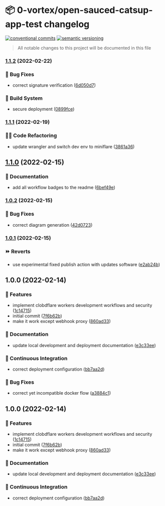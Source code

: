 # 📦 0-vortex/open-sauced-catsup-app-test changelog

[![conventional commits](https://img.shields.io/badge/conventional%20commits-1.0.0-yellow.svg)](https://conventionalcommits.org)
[![semantic versioning](https://img.shields.io/badge/semantic%20versioning-2.0.0-green.svg)](https://semver.org)

> All notable changes to this project will be documented in this file

### [1.1.2](https://github.com/0-vortex/open-sauced-catsup-app-test/compare/v1.1.1...v1.1.2) (2022-02-22)


### 🐛 Bug Fixes

* correct signature verification ([6d050d7](https://github.com/0-vortex/open-sauced-catsup-app-test/commit/6d050d7b84015439f42eb70b4318ed3bc89c47a5))


### 🤖 Build System

* secure deployment ([0899fce](https://github.com/0-vortex/open-sauced-catsup-app-test/commit/0899fcebc88a8a943cc667c8cc38eb1f68e5b8fc))

### [1.1.1](https://github.com/0-vortex/open-sauced-catsup-app-test/compare/v1.1.0...v1.1.1) (2022-02-19)


### 🧑‍💻 Code Refactoring

* update wrangler and switch dev env to miniflare ([3861a36](https://github.com/0-vortex/open-sauced-catsup-app-test/commit/3861a367ddd116042aa64150834cc8173c3892f8))

## [1.1.0](https://github.com/0-vortex/open-sauced-catsup-app-test/compare/v1.0.2...v1.1.0) (2022-02-15)


### 📝 Documentation

* add all workflow badges to the readme ([6bef49e](https://github.com/0-vortex/open-sauced-catsup-app-test/commit/6bef49e78fd1d60dc6f8aa34e26a2619535d3429))

### [1.0.2](https://github.com/0-vortex/open-sauced-catsup-app-test/compare/v1.0.1...v1.0.2) (2022-02-15)


### 🐛 Bug Fixes

* correct diagram generation ([42d0723](https://github.com/0-vortex/open-sauced-catsup-app-test/commit/42d0723aa1f649a3721d9fd2acb92fc8b618bb89))

### [1.0.1](https://github.com/0-vortex/open-sauced-catsup-app-test/compare/v1.0.0...v1.0.1) (2022-02-15)


### ⏩ Reverts

* use experimental fixed publish action with updates software ([e2ab24b](https://github.com/0-vortex/open-sauced-catsup-app-test/commit/e2ab24bac80047a74d179b38318b1815b03c37af))

## 1.0.0 (2022-02-14)


### 🍕 Features

* implement clobdflare workers development workflows and security ([1c14715](https://github.com/0-vortex/open-sauced-catsup-app-test/commit/1c14715fff99c251d13405f046a0c9d6700e290c))
* initial commit ([7f6b62b](https://github.com/0-vortex/open-sauced-catsup-app-test/commit/7f6b62b9dee554c3cd1604cc594f263ce0b090bd))
* make it work except webhook proxy ([860ad33](https://github.com/0-vortex/open-sauced-catsup-app-test/commit/860ad3354ac0e797489efe9388329e0cbc31a2e4))


### 📝 Documentation

* update local development and deployment documentation ([e3c33ee](https://github.com/0-vortex/open-sauced-catsup-app-test/commit/e3c33ee4d3327511ebac8c351829be0d27680de3))


### 🔁 Continuous Integration

* correct deployment configuration ([bb7aa2d](https://github.com/0-vortex/open-sauced-catsup-app-test/commit/bb7aa2dbe80c5dc60522f9b7ba2a403b79dc4098))


### 🐛 Bug Fixes

* correct yet incompatible docker flow ([a3884c1](https://github.com/0-vortex/open-sauced-catsup-app-test/commit/a3884c1cc4be5884c8bca3db513aa075e9e33d12))

## 1.0.0 (2022-02-14)


### 🍕 Features

* implement clobdflare workers development workflows and security ([1c14715](https://github.com/0-vortex/open-sauced-catsup-app-test/commit/1c14715fff99c251d13405f046a0c9d6700e290c))
* initial commit ([7f6b62b](https://github.com/0-vortex/open-sauced-catsup-app-test/commit/7f6b62b9dee554c3cd1604cc594f263ce0b090bd))
* make it work except webhook proxy ([860ad33](https://github.com/0-vortex/open-sauced-catsup-app-test/commit/860ad3354ac0e797489efe9388329e0cbc31a2e4))


### 📝 Documentation

* update local development and deployment documentation ([e3c33ee](https://github.com/0-vortex/open-sauced-catsup-app-test/commit/e3c33ee4d3327511ebac8c351829be0d27680de3))


### 🔁 Continuous Integration

* correct deployment configuration ([bb7aa2d](https://github.com/0-vortex/open-sauced-catsup-app-test/commit/bb7aa2dbe80c5dc60522f9b7ba2a403b79dc4098))
